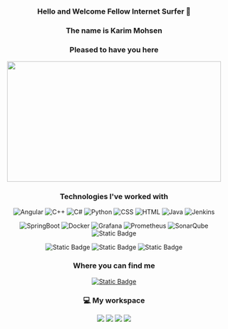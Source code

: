 <div align="center">
 <h3>Hello and Welcome Fellow Internet Surfer 👋 </h3>
  <h3>The name is Karim Mohsen </h3>
    <h3>Pleased to have you here </h3>
</div>
<div align="center">

  <img  src="https://media.giphy.com/media/v1.Y2lkPTc5MGI3NjExMG82bWtwaWNlMXUxeGc3eWduYmQydmswYTFoNWhlcGF6NWk2eGx4ayZlcD12MV9pbnRlcm5hbF9naWZfYnlfaWQmY3Q9Zw/S93TO62iqW3KpUPCAA/giphy.gif" width="480" height="270"/>

</div>
<h3 align="center">Technologies I've worked with</h3>
<div align="center"
<p>
  <img src="https://img.shields.io/badge/Angular-DD0031?style=for-the-badge&logo=angular&logoColor=white" alt="Angular">
  <img src="https://img.shields.io/badge/C%2B%2B-00599C?style=for-the-badge&logo=c%2B%2B&logoColor=white" alt="C++">
  <img src="https://img.shields.io/badge/C%23-239120?style=for-the-badge&logo=c-sharp&logoColor=white" alt="C#">
  <img src="https://img.shields.io/badge/Python-3776AB?style=for-the-badge&logo=python&logoColor=white" alt="Python">
  <img src="https://img.shields.io/badge/CSS-239120?&style=for-the-badge&logo=css3&logoColor=white" alt="CSS">
  <img src="https://img.shields.io/badge/HTML5-E34F26?style=for-the-badge&logo=html5&logoColor=white" alt="HTML">
  <img src="https://img.shields.io/badge/Java-ED8B00?style=for-the-badge&logo=java&logoColor=white" alt="Java">
  <img alt="Jenkins" src="https://img.shields.io/badge/jenkins-0?style=for-the-badge&logo=jenkins&logoColor=white&labelColor=red&color=red">
  
</p>
<p>
    <img src="https://img.shields.io/badge/SpringBoot-0?style=for-the-badge&logo=springboot&logoColor=white" alt="SpringBoot">
    <img alt="Docker" src="https://img.shields.io/badge/docker-0?style=for-the-badge&logo=docker&logoColor=white&labelColor=%232496ED&color=%232496ED">
    <img alt="Grafana" src="https://img.shields.io/badge/grafana-0?style=for-the-badge&logo=grafana&logoColor=white&labelColor=%23F46800&color=%23F46800">
    <img alt="Prometheus" src="https://img.shields.io/badge/prometheus-0?style=for-the-badge&logo=prometheus&logoColor=white&labelColor=%23E6522C&color=%23E6522C">
    <img alt="SonarQube" src="https://img.shields.io/badge/sonarqube-0?style=for-the-badge&logo=sonarqube&logoColor=white&labelColor=%234E9BCD&color=%234E9BCD">
<img alt="Static Badge" src="https://img.shields.io/badge/sonatype-black?style=for-the-badge&logo=sonatype&logoColor=white&labelColor=%231B1C30&color=%231B1C30">

</p>
<p>
    <img alt="Static Badge" src="https://img.shields.io/badge/mysql-black?style=for-the-badge&logo=mysql&logoColor=white&labelColor=%235865F2&color=%235865F2">
    <img alt="Static Badge" src="https://img.shields.io/badge/postman-black?style=for-the-badge&logo=postman&logoColor=white&labelColor=%23FF6C37&color=%23FF6C37">
    <img alt="Static Badge" src="https://img.shields.io/badge/postgresql-black?style=for-the-badge&logo=postgresql&logoColor=white&labelColor=%234169E1&color=%234169E1">


</p>
<h3 align="center">Where you can find me</h3>
<a href="https://steamcommunity.com/id/razer_dazer/"><img alt="Static Badge" src="https://img.shields.io/badge/steam_profile-black?style=for-the-badge&logo=steam&logoColor=white&labelColor=%23000000&color=%23000000">

</a>

<p align='center'>
 
 <h3> 💻 My workspace</h3>
  <img src="https://img.shields.io/badge/windows-%230078D6.svg?&style=for-the-badge&logo=windows&logoColor=white" />
  <img src="https://img.shields.io/badge/intel-core%20i5%2011th-%230071C5.svg?&style=for-the-badge&logo=intel&logoColor=white" />
  <img src="https://img.shields.io/badge/RAM-24GB-%230071C5.svg?&style=for-the-badge&logoColor=white" />
  <img src="https://img.shields.io/badge/nvidia-mx%20350-%2376B900.svg?&style=for-the-badge&logo=nvidia&logoColor=white" />
</p>







</div>
